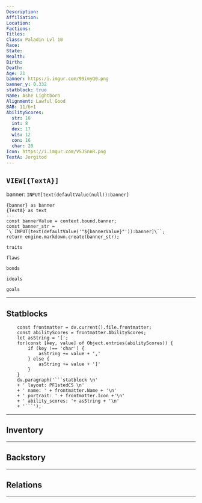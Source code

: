 ```yaml
---
Description: 
Affiliation: 
Location: 
Factions: 
Titles: 
Class: Paladin Lvl 10
Race: 
State: 
Wealth: 
Birth: 
Death: 
Age: 21
banner: https:/i.imgur.com/99imyQ0.png
banner_y: 0.332
statblock: true
Name: Ashe Lightborn
Alignment: Lawful Good
BAB: 11/6+1
AbilityScores:
  str: 10
  int: 8
  dex: 17
  wis: 12
  con: 16
  char: 20
Icon: https://i.imgur.com/VSJSnnR.png
TextA: Jorgitod
---
```


##  `VIEW[{TextA}]`

banner: `INPUT[text(defaultValue(null)):banner]`

```meta-bind-js-view
{banner} as banner
{TextA} as text
---
const bannerValue = context.bound.banner;
const banner_str = `\`INPUT[text(defaultValue('"${bannerValue}"')):banner]\``;
return engine.markdown.create(banner_str);
```





```ad-Tr
traits
```

```ad-fw
flaws
```

```ad-Bd
bonds
```

```ad-idl
ideals
```

```ad-goals
goals
```

--- 
## Statblocks

```dataviewjs
	const frontmatter = dv.current().file.frontmatter;
	const abilityScores = frontmatter.AbilityScores;
	let asString = '[';
	for(const [key, value] of Object.entries(abilityScores)) {
		if (key !== 'char') {
			asString += value + ','
		} else {
			asString += value + ']'
		}
	}
	dv.paragraph('```statblock \n' 
	+ ' layout: PF1stedCS \n' 
	+ ' name: ' + frontmatter.Name + '\n'
	+ ' portrait: ' + frontmatter.Icon +'\n'
	+ ' ability_scores: '+ asString + '\n'
	+ '```');
```


___
## Inventory

---
## Backstory


___
## Relations


---
